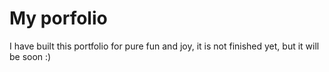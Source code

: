 # My porfolio

I have built this portfolio for pure fun and joy, it is not finished yet, but it will be soon :)
